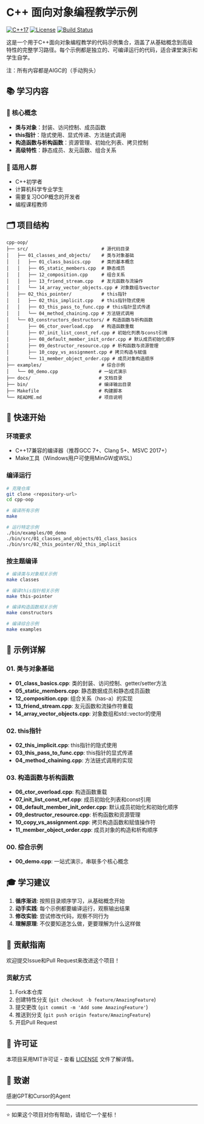# C++ 面向对象编程教学示例

[![C++17](https://img.shields.io/badge/C%2B%2B-17-blue.svg)](https://isocpp.org/std/the-standard)
[![License](https://img.shields.io/badge/License-MIT-green.svg)](LICENSE)
[![Build Status](https://img.shields.io/badge/Build-Passing-brightgreen.svg)]()

这是一个用于C++面向对象编程教学的代码示例集合，涵盖了从基础概念到高级特性的完整学习路径。每个示例都是独立的、可编译运行的代码，适合课堂演示和学生自学。

注：所有内容都是AIGC的（手动狗头）

## 📚 学习内容

### 🎯 核心概念
- **类与对象**：封装、访问控制、成员函数
- **this指针**：隐式使用、显式传递、方法链式调用
- **构造函数与析构函数**：资源管理、初始化列表、拷贝控制
- **高级特性**：静态成员、友元函数、组合关系

### 📖 适用人群
- C++初学者
- 计算机科学专业学生
- 需要复习OOP概念的开发者
- 编程课程教师

## 🗂️ 项目结构

```
cpp-oop/
├── src/                           # 源代码目录
│   ├── 01_classes_and_objects/    # 类与对象基础
│   │   ├── 01_class_basics.cpp    # 类的基本概念
│   │   ├── 05_static_members.cpp  # 静态成员
│   │   ├── 12_composition.cpp     # 组合关系
│   │   ├── 13_friend_stream.cpp   # 友元函数与流操作
│   │   └── 14_array_vector_objects.cpp # 对象数组与vector
│   ├── 02_this_pointer/           # this指针
│   │   ├── 02_this_implicit.cpp   # this指针隐式使用
│   │   ├── 03_this_pass_to_func.cpp # this指针显式传递
│   │   └── 04_method_chaining.cpp # 方法链式调用
│   └── 03_constructors_destructors/ # 构造函数与析构函数
│       ├── 06_ctor_overload.cpp   # 构造函数重载
│       ├── 07_init_list_const_ref.cpp # 初始化列表与const引用
│       ├── 08_default_member_init_order.cpp # 默认成员初始化顺序
│       ├── 09_destructor_resource.cpp # 析构函数与资源管理
│       ├── 10_copy_vs_assignment.cpp # 拷贝构造与赋值
│       └── 11_member_object_order.cpp # 成员对象构造顺序
├── examples/                      # 综合示例
│   └── 00_demo.cpp               # 一站式演示
├── docs/                         # 文档目录
├── bin/                          # 编译输出目录
├── Makefile                      # 构建脚本
└── README.md                     # 项目说明
```

## 🚀 快速开始

### 环境要求
- C++17兼容的编译器（推荐GCC 7+、Clang 5+、MSVC 2017+）
- Make工具（Windows用户可使用MinGW或WSL）

### 编译运行

```bash
# 克隆仓库
git clone <repository-url>
cd cpp-oop

# 编译所有示例
make

# 运行特定示例
./bin/examples/00_demo
./bin/src/01_classes_and_objects/01_class_basics
./bin/src/02_this_pointer/02_this_implicit
```

### 按主题编译

```bash
# 编译类与对象相关示例
make classes

# 编译this指针相关示例
make this-pointer

# 编译构造函数相关示例
make constructors

# 编译综合示例
make examples
```

## 📝 示例详解

### 01. 类与对象基础
- **01_class_basics.cpp**: 类的封装、访问控制、getter/setter方法
- **05_static_members.cpp**: 静态数据成员和静态成员函数
- **12_composition.cpp**: 组合关系（has-a）的实现
- **13_friend_stream.cpp**: 友元函数和流操作符重载
- **14_array_vector_objects.cpp**: 对象数组和std::vector的使用

### 02. this指针
- **02_this_implicit.cpp**: this指针的隐式使用
- **03_this_pass_to_func.cpp**: this指针的显式传递
- **04_method_chaining.cpp**: 方法链式调用的实现

### 03. 构造函数与析构函数
- **06_ctor_overload.cpp**: 构造函数重载
- **07_init_list_const_ref.cpp**: 成员初始化列表和const引用
- **08_default_member_init_order.cpp**: 默认成员初始化和初始化顺序
- **09_destructor_resource.cpp**: 析构函数和资源管理
- **10_copy_vs_assignment.cpp**: 拷贝构造函数和赋值操作符
- **11_member_object_order.cpp**: 成员对象的构造和析构顺序

### 00. 综合示例
- **00_demo.cpp**: 一站式演示，串联多个核心概念

## 🎓 学习建议

1. **循序渐进**: 按照目录顺序学习，从基础概念开始
2. **动手实践**: 每个示例都要编译运行，观察输出结果
3. **修改实验**: 尝试修改代码，观察不同行为
4. **理解原理**: 不仅要知道怎么做，更要理解为什么这样做

## 🤝 贡献指南

欢迎提交Issue和Pull Request来改进这个项目！

### 贡献方式
1. Fork本仓库
2. 创建特性分支 (`git checkout -b feature/AmazingFeature`)
3. 提交更改 (`git commit -m 'Add some AmazingFeature'`)
4. 推送到分支 (`git push origin feature/AmazingFeature`)
5. 开启Pull Request

## 📄 许可证

本项目采用MIT许可证 - 查看 [LICENSE](LICENSE) 文件了解详情。

## 🙏 致谢

感谢GPT和Cursor的Agent

---

⭐ 如果这个项目对你有帮助，请给它一个星标！
